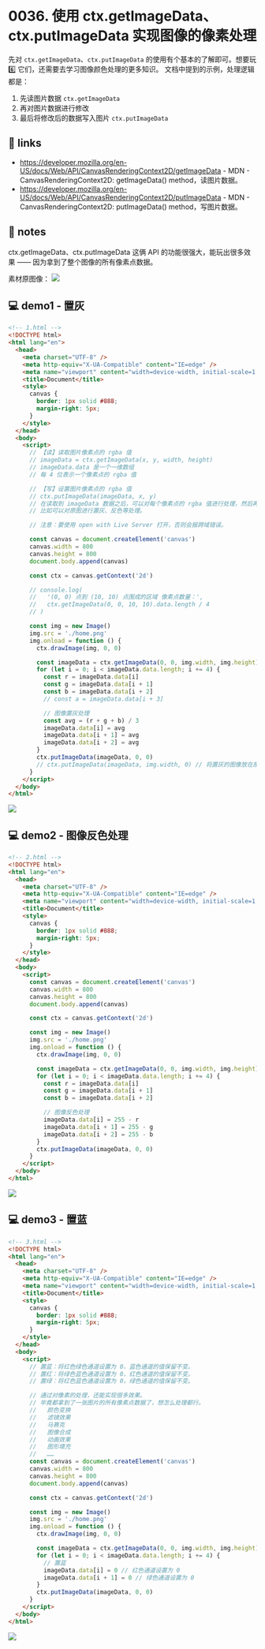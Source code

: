 # 0036. 使用 ctx.getImageData、ctx.putImageData 实现图像的像素处理

先对 `ctx.getImageData`、`ctx.putImageData` 的使用有个基本的了解即可。想要玩 6️⃣ 它们，还需要去学习图像颜色处理的更多知识。
文档中提到的示例，处理逻辑都是：
1. 先读图片数据 `ctx.getImageData`
2. 再对图片数据进行修改
3. 最后将修改后的数据写入图片 `ctx.putImageData`

## 🔗 links

- https://developer.mozilla.org/en-US/docs/Web/API/CanvasRenderingContext2D/getImageData - MDN - CanvasRenderingContext2D: getImageData() method，读图片数据。
- https://developer.mozilla.org/en-US/docs/Web/API/CanvasRenderingContext2D/putImageData - MDN - CanvasRenderingContext2D: putImageData() method，写图片数据。

## 📒 notes

ctx.getImageData、ctx.putImageData 这俩 API 的功能很强大，能玩出很多效果 —— 因为拿到了整个图像的所有像素点数据。

素材原图像：
![](md-imgs/2024-10-04-11-50-13.png)

## 💻 demo1 - 置灰

```html
<!-- 1.html -->
<!DOCTYPE html>
<html lang="en">
  <head>
    <meta charset="UTF-8" />
    <meta http-equiv="X-UA-Compatible" content="IE=edge" />
    <meta name="viewport" content="width=device-width, initial-scale=1.0" />
    <title>Document</title>
    <style>
      canvas {
        border: 1px solid #888;
        margin-right: 5px;
      }
    </style>
  </head>
  <body>
    <script>
      // 【读】读取图片像素点的 rgba 值
      // imageData = ctx.getImageData(x, y, width, height)
      // imageData.data 是一个一维数组
      // 每 4 位表示一个像素点的 rgba 值

      // 【写】设置图片像素点的 rgba 值
      // ctx.putImageData(imageData, x, y)
      // 在读取到 imageData 数据之后，可以对每个像素点的 rgba 值进行处理，然后再将处理后的数据放回到 canvas 中。
      // 比如可以对原图进行置灰、反色等处理。

      // 注意：要使用 open with Live Server 打开，否则会报跨域错误。

      const canvas = document.createElement('canvas')
      canvas.width = 800
      canvas.height = 800
      document.body.append(canvas)

      const ctx = canvas.getContext('2d')

      // console.log(
      //   '(0, 0) 点到 (10, 10) 点围成的区域 像素点数量：',
      //   ctx.getImageData(0, 0, 10, 10).data.length / 4
      // )

      const img = new Image()
      img.src = './home.png'
      img.onload = function () {
        ctx.drawImage(img, 0, 0)

        const imageData = ctx.getImageData(0, 0, img.width, img.height)
        for (let i = 0; i < imageData.data.length; i += 4) {
          const r = imageData.data[i]
          const g = imageData.data[i + 1]
          const b = imageData.data[i + 2]
          // const a = imageData.data[i + 3]

          // 图像置灰处理
          const avg = (r + g + b) / 3
          imageData.data[i] = avg
          imageData.data[i + 1] = avg
          imageData.data[i + 2] = avg
        }
        ctx.putImageData(imageData, 0, 0)
        // ctx.putImageData(imageData, img.width, 0) // 将置灰的图像放在原图像右侧
      }
    </script>
  </body>
</html>
```

![](md-imgs/2024-10-04-11-50-46.png)

## 💻 demo2 - 图像反色处理

```html
<!-- 2.html -->
<!DOCTYPE html>
<html lang="en">
  <head>
    <meta charset="UTF-8" />
    <meta http-equiv="X-UA-Compatible" content="IE=edge" />
    <meta name="viewport" content="width=device-width, initial-scale=1.0" />
    <title>Document</title>
    <style>
      canvas {
        border: 1px solid #888;
        margin-right: 5px;
      }
    </style>
  </head>
  <body>
    <script>
      const canvas = document.createElement('canvas')
      canvas.width = 800
      canvas.height = 800
      document.body.append(canvas)

      const ctx = canvas.getContext('2d')

      const img = new Image()
      img.src = './home.png'
      img.onload = function () {
        ctx.drawImage(img, 0, 0)

        const imageData = ctx.getImageData(0, 0, img.width, img.height)
        for (let i = 0; i < imageData.data.length; i += 4) {
          const r = imageData.data[i]
          const g = imageData.data[i + 1]
          const b = imageData.data[i + 2]

          // 图像反色处理
          imageData.data[i] = 255 - r
          imageData.data[i + 1] = 255 - g
          imageData.data[i + 2] = 255 - b
        }
        ctx.putImageData(imageData, 0, 0)
      }
    </script>
  </body>
</html>
```

![](md-imgs/2024-10-04-11-51-02.png)

## 💻 demo3 - 置蓝

```html
<!-- 3.html -->
<!DOCTYPE html>
<html lang="en">
  <head>
    <meta charset="UTF-8" />
    <meta http-equiv="X-UA-Compatible" content="IE=edge" />
    <meta name="viewport" content="width=device-width, initial-scale=1.0" />
    <title>Document</title>
    <style>
      canvas {
        border: 1px solid #888;
        margin-right: 5px;
      }
    </style>
  </head>
  <body>
    <script>
      // 置蓝：将红色绿色通道设置为 0，蓝色通道的值保留不变。
      // 置红：将绿色蓝色通道设置为 0，红色通道的值保留不变。
      // 置绿：将红色蓝色通道设置为 0，绿色通道的值保留不变。

      // 通过对像素的处理，还能实现很多效果。
      // 毕竟都拿到了一张图片的所有像素点数据了，想怎么处理都行。
      //   颜色变换
      //   滤镜效果
      //   马赛克
      //   图像合成
      //   动画效果
      //   图形填充
      //   ……
      const canvas = document.createElement('canvas')
      canvas.width = 800
      canvas.height = 800
      document.body.append(canvas)

      const ctx = canvas.getContext('2d')

      const img = new Image()
      img.src = './home.png'
      img.onload = function () {
        ctx.drawImage(img, 0, 0)

        const imageData = ctx.getImageData(0, 0, img.width, img.height)
        for (let i = 0; i < imageData.data.length; i += 4) {
          // 置蓝
          imageData.data[i] = 0 // 红色通道设置为 0
          imageData.data[i + 1] = 0 // 绿色通道设置为 0
        }
        ctx.putImageData(imageData, 0, 0)
      }
    </script>
  </body>
</html>
```

![](md-imgs/2024-10-04-11-51-17.png)
